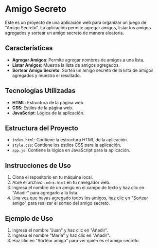 # Amigo Secreto

Este es un proyecto de una aplicación web para organizar un juego de "Amigo Secreto". La aplicación permite agregar
amigos, listar los amigos agregados y sortear un amigo secreto de manera aleatoria.

## Características

- **Agregar Amigos**: Permite agregar nombres de amigos a una lista.
- **Listar Amigos**: Muestra la lista de amigos agregados.
- **Sortear Amigo Secreto**: Sortea un amigo secreto de la lista de amigos agregados y muestra el resultado.

## Tecnologías Utilizadas

- **HTML**: Estructura de la página web.
- **CSS**: Estilos de la página web.
- **JavaScript**: Lógica de la aplicación.

## Estructura del Proyecto

- `index.html`: Contiene la estructura HTML de la aplicación.
- `style.css`: Contiene los estilos CSS para la aplicación.
- `app.js`: Contiene la lógica en JavaScript para la aplicación.

## Instrucciones de Uso

1. Clona el repositorio en tu máquina local.
2. Abre el archivo `index.html` en tu navegador web.
3. Ingresa el nombre de un amigo en el campo de texto y haz clic en "Añadir" para agregarlo a la lista.
4. Una vez que hayas agregado todos los amigos, haz clic en "Sortear amigo" para realizar el sorteo del amigo secreto.

## Ejemplo de Uso

1. Ingresa el nombre "Juan" y haz clic en "Añadir".
2. Ingresa el nombre "María" y haz clic en "Añadir".
3. Haz clic en "Sortear amigo" para ver quién es el amigo secreto.